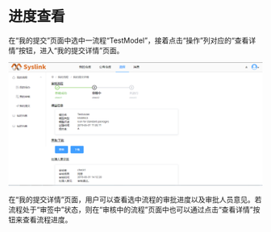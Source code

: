 # 进度查看

在“我的提交”页面中选中一流程“TestModel”，接着点击“操作”列对应的“查看详情”按钮，进入“我的提交详情”页面。

![&#x6211;&#x7684;&#x63D0;&#x4EA4;&#x8BE6;&#x60C5;](../../.gitbook/assets/jin-du-cha-kan-1.png)

在“我的提交详情”页面，用户可以查看选中流程的审批进度以及审批人员意见。若流程处于“审签中”状态，则在“审核中的流程”页面中也可以通过点击“查看详情”按钮来查看流程进度。

